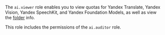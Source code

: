 The `ai.viewer` role enables you to view quotas for Yandex Translate, Yandex Vision, Yandex SpeechKit, and Yandex Foundation Models, as well as view the [folder](../../resource-manager/concepts/resources-hierarchy.md#folder) info.

This role includes the permissions of the `ai.auditor` role.